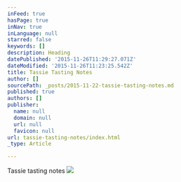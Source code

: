 ```yaml
---
inFeed: true
hasPage: true
inNav: true
inLanguage: null
starred: false
keywords: []
description: Heading
datePublished: '2015-11-26T11:29:27.071Z'
dateModified: '2015-11-26T11:23:25.542Z'
title: Tassie Tasting Notes
author: []
sourcePath: _posts/2015-11-22-tassie-tasting-notes.md
published: true
authors: []
publisher:
  name: null
  domain: null
  url: null
  favicon: null
url: tassie-tasting-notes/index.html
_type: Article

---
```

Tassie tasting notes
![](https://the-grid-user-content.s3-us-west-2.amazonaws.com/d9bdc964-748a-4ec8-9244-9a07dae0fcb5.jpg)